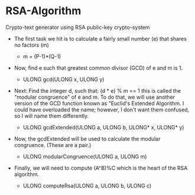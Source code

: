 # RSA-Algorithm
Crypto-text generator using RSA public-key crypto-system

- The first task we hit is to calculate a fairly small number (e) that shares no factors (m)

	- m = (P-1)*(Q-1)
  
- Now, find e such that greatest common divisor (GCD) of e and m is 1.

  - ULONG gcd(ULONG x, ULONG y)

- Next: Find the integer d, such that: (d * e) % m == 1 this is called the "modular congruence" of e and m. To do that, we will use another version of the GCD function known as "Euclid's Extended Algorithm. I could have overloaded the name; however, I don't want them confused, so I will name them differently.

  - ULONG gcdExtended(ULONG a, ULONG b, ULONG* x, ULONG* y)

- Now, the gcdExtended will be used to calculate the modular congruence. (These are a pair.)

  - ULONG modularCongruence(ULONG a, ULONG m)

- Finally, we will need to compute (A^B)%C which is the heart of the RSA algorithm.

  - ULONG computeRsa(ULONG a, ULONG b, ULONG c)
